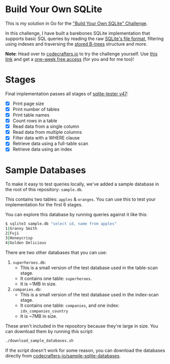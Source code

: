 # Build Your Own SQLite

This is my solution in Go for the
["Build Your Own SQLite" Challenge](https://codecrafters.io/challenges/sqlite).

In this challenge, I have built a barebones SQLite implementation that supports
basic SQL queries by reading the raw [SQLite's file format](https://www.sqlite.org/fileformat.html),
filtering using indexes and traversing the [stored B-trees](https://jvns.ca/blog/2014/10/02/how-does-sqlite-work-part-2-btrees/)
structure and more.

**Note**: Head over to
[codecrafters.io](https://app.codecrafters.io/r/comfortable-squirrel-392164) to try the challenge yourself. Use [this link](https://app.codecrafters.io/r/comfortable-squirrel-392164) and get a [one-week free access](https://app.codecrafters.io/r/comfortable-squirrel-392164) (for you and for me too)!

# Stages

Final implementation passes all stages of [sqlite-tester v47](https://github.com/codecrafters-io/sqlite-tester/releases/tag/v47):

- [x] Print page size
- [x] Print number of tables
- [x] Print table names
- [x] Count rows in a table
- [x] Read data from a single column
- [x] Read data from multiple columns
- [x] Filter data with a WHERE clause
- [x] Retrieve data using a full-table scan
- [x] Retrieve data using an index

# Sample Databases

To make it easy to test queries locally, we've added a sample database in the
root of this repository: `sample.db`.

This contains two tables: `apples` & `oranges`. You can use this to test your
implementation for the first 6 stages.

You can explore this database by running queries against it like this:

```sh
$ sqlite3 sample.db "select id, name from apples"
1|Granny Smith
2|Fuji
3|Honeycrisp
4|Golden Delicious
```

There are two other databases that you can use:

1. `superheroes.db`:
   - This is a small version of the test database used in the table-scan stage.
   - It contains one table: `superheroes`.
   - It is ~1MB in size.
1. `companies.db`:
   - This is a small version of the test database used in the index-scan stage.
   - It contains one table: `companies`, and one index: `idx_companies_country`
   - It is ~7MB in size.

These aren't included in the repository because they're large in size. You can
download them by running this script:

```sh
./download_sample_databases.sh
```

If the script doesn't work for some reason, you can download the databases
directly from
[codecrafters-io/sample-sqlite-databases](https://github.com/codecrafters-io/sample-sqlite-databases).
